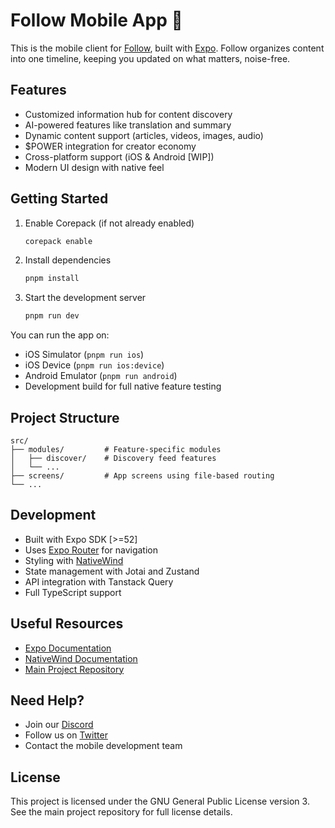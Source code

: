 # Follow Mobile App 📱

This is the mobile client for [Follow](https://app.follow.is), built with [Expo](https://expo.dev). Follow organizes content into one timeline, keeping you updated on what matters, noise-free.

## Features

- Customized information hub for content discovery
- AI-powered features like translation and summary
- Dynamic content support (articles, videos, images, audio)
- $POWER integration for creator economy
- Cross-platform support (iOS & Android [WIP])
- Modern UI design with native feel

## Getting Started

1. Enable Corepack (if not already enabled)

   ```bash
   corepack enable
   ```

2. Install dependencies

   ```bash
   pnpm install
   ```

3. Start the development server
   ```bash
   pnpm run dev
   ```

You can run the app on:

- iOS Simulator (`pnpm run ios`)
- iOS Device (`pnpm run ios:device`)
- Android Emulator (`pnpm run android`)
- Development build for full native feature testing

## Project Structure

```
src/
├── modules/         # Feature-specific modules
│   ├── discover/    # Discovery feed features
│   └── ...
├── screens/         # App screens using file-based routing
└── ...
```

## Development

- Built with Expo SDK [>=52]
- Uses [Expo Router](https://docs.expo.dev/router/introduction/) for navigation
- Styling with [NativeWind](https://www.nativewind.dev/)
- State management with Jotai and Zustand
- API integration with Tanstack Query
- Full TypeScript support

## Useful Resources

- [Expo Documentation](https://docs.expo.dev/)
- [NativeWind Documentation](https://www.nativewind.dev/)
- [Main Project Repository](https://github.com/RSSNext/Follow)

## Need Help?

- Join our [Discord](https://discord.gg/followapp)
- Follow us on [Twitter](https://x.com/follow_app_)
- Contact the mobile development team

## License

This project is licensed under the GNU General Public License version 3. See the main project repository for full license details.
